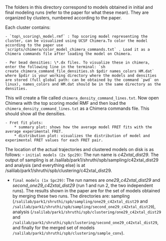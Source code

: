 The folders in this directory correspond to models obtained in initial and final modeling runs (refer to the paper for what these mean). 
They are organized by clusters, numbered according to the paper.

Each cluster contains:

    - `top\_scoring\_model.rmf` : Top scoring model representing the cluster, can be visualized using UCSF Chimera.To color the model according to the paper use `scripts/chimera/color_model_chimera_commands.txt` . Load it as a Chimera commands file after loading the model on Chimera.

    - Per bead densities: \*.dx files. To visualize these in chimera, enter the following line in the terminal: `sh create_chimera_command_file_densities.sh $pdir names_colors HM.dat` where $pdir is your working directory where the models and densities are stored (full global path: can be obtained by the command `pwd` on linux), names_colors and HM.dat should be in the same directory as the densities. 
This will create a file called `chimera_density_command_lines.txt`. Now open Chimera with the top scoring model RMF and then load the `chimera_density_command_lines.txt` as a Chimera commands file. This should show all the densities.

    - Fret fit plots: 
        * summary plot: shows how the average model FRET fits with the average experimental FRET.
        * distribution plot: visualizes the distribution of model and experimental FRET values for each FRET pair. 

The location of the actual trajectories and clustered models on disk is as follows:
    - `initial models (2x Spc29)`: The run name is *c42xtal_dist29*. The output of sampling is at /salilab/park1/shruthi/spb/sampling/c42xtal\_dist29 and analysis (and everything else) is at /salilab/park1/shruthi/spb/clustering/c42xtal\_dist29.

- `final models (1x Spc29)`: The run names are *one29_c42xtal_dist29* and *second_one29_c42xtal_dist29* (run 1 and run 2, the two independent runs). The results shown in the paper are for the set of models obtained by merging these two runs. The directories are: sampling (`/salilab/park1/shruthi/spb/sampling/one29_c42xtal_dist29` and `/salilab/park1/shruthi/spb/sampling/second_one29_c42xtal_dist29`), analysis (`/salilab/park1/shruthi/spb/clustering/one29_c42xtal_dist29` and `/salilab/park1/shruthi/spb/clustering/second_one29_c42xtal_dist29`, and finally for the merged set of models `/salilab/park1/shruthi/spb/clustering/sample_conv`). 








